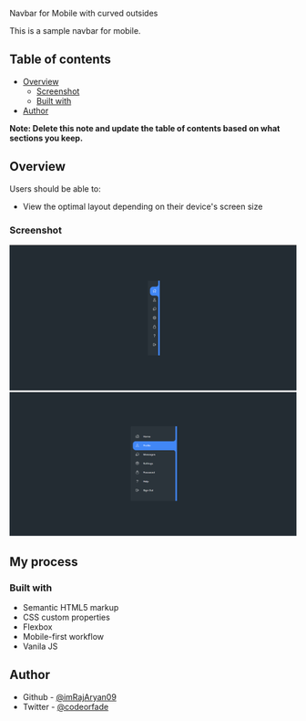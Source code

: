 Navbar for Mobile with curved outsides

This is a sample navbar for mobile.

## Table of contents

- [Overview](#overview)
  - [Screenshot](#screenshot)
  - [Built with](#built-with)
- [Author](#author)

**Note: Delete this note and update the table of contents based on what sections you keep.**

## Overview

Users should be able to:

- View the optimal layout depending on their device's screen size

### Screenshot

![](./Screenshot.png)
![](./Screenshot-active.png)

## My process

### Built with

- Semantic HTML5 markup
- CSS custom properties
- Flexbox
- Mobile-first workflow
- Vanila JS

## Author

- Github - [@imRajAryan09](https://www.github.com/imRajAryan09)
- Twitter - [@codeorfade](https://www.twitter.com/codeorfade)
